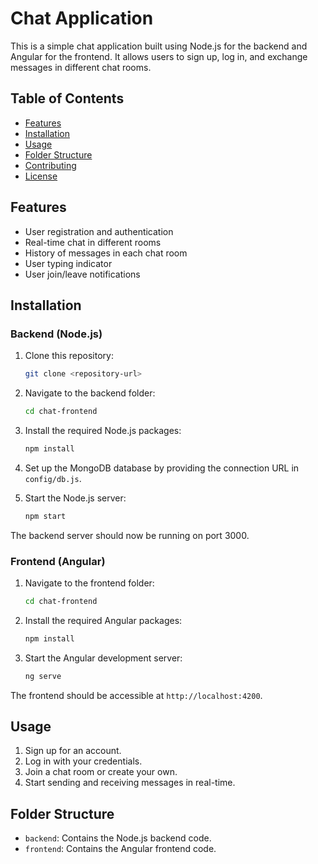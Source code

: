 

# Chat Application

This is a simple chat application built using Node.js for the backend and Angular for the frontend. It allows users to sign up, log in, and exchange messages in different chat rooms.

## Table of Contents

- [Features](#features)
- [Installation](#installation)
- [Usage](#usage)
- [Folder Structure](#folder-structure)
- [Contributing](#contributing)
- [License](#license)

## Features

- User registration and authentication
- Real-time chat in different rooms
- History of messages in each chat room
- User typing indicator
- User join/leave notifications

## Installation

### Backend (Node.js)

1. Clone this repository:

   ```bash
   git clone <repository-url>
   ```

2. Navigate to the backend folder:

   ```bash
   cd chat-frontend
   ```

3. Install the required Node.js packages:

   ```bash
   npm install
   ```

4. Set up the MongoDB database by providing the connection URL in `config/db.js`.

5. Start the Node.js server:

   ```bash
   npm start
   ```

The backend server should now be running on port 3000.

### Frontend (Angular)

1. Navigate to the frontend folder:

   ```bash
   cd chat-frontend
   ```

2. Install the required Angular packages:

   ```bash
   npm install
   ```

3. Start the Angular development server:

   ```bash
   ng serve
   ```

The frontend should be accessible at `http://localhost:4200`.

## Usage

1. Sign up for an account.
2. Log in with your credentials.
3. Join a chat room or create your own.
4. Start sending and receiving messages in real-time.

## Folder Structure

- `backend`: Contains the Node.js backend code.
- `frontend`: Contains the Angular frontend code.


